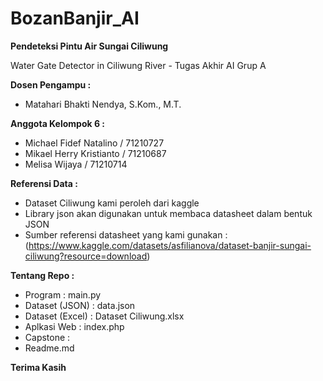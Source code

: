 # BozanBanjir_AI

**Pendeteksi Pintu Air Sungai Ciliwung**

Water Gate Detector in Ciliwung River - Tugas Akhir AI Grup A

**Dosen Pengampu :**
* Matahari Bhakti Nendya, S.Kom., M.T.

**Anggota Kelompok 6 :**
* Michael Fidef Natalino / 71210727
* Mikael Herry Kristianto / 71210687
* Melisa Wijaya / 71210714

**Referensi Data :**
* Dataset Ciliwung kami peroleh dari kaggle
* Library json akan digunakan untuk membaca datasheet dalam bentuk JSON
* Sumber referensi datasheet yang kami gunakan : (https://www.kaggle.com/datasets/asfilianova/dataset-banjir-sungai-ciliwung?resource=download)

**Tentang Repo :**
* Program : main.py
* Dataset (JSON) : data.json
* Dataset (Excel) : Dataset Ciliwung.xlsx
* Aplkasi Web : index.php
* Capstone : 
* Readme.md

**Terima Kasih**
